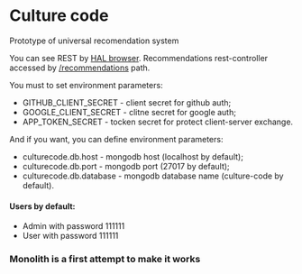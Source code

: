 # Culture code
Prototype of universal recomendation system

You can see REST by [HAL browser](http://localhost:8080/browser/index.html#/).
Recommendations rest-controller accessed by [/recommendations](http://localhost:8080/recommendations/) path.

You must to set environment parameters:
- GITHUB_CLIENT_SECRET - client secret for github auth;
- GOOGLE_CLIENT_SECRET - clitne secret for google auth;
- APP_TOKEN_SECRET    - tocken secret for protect client-server exchange.

And if you want, you can define environment parameters:
- culturecode.db.host - mongodb host (localhost by default);
- culturecode.db.port - mongodb port (27017 by default);
- culturecode.db.database - mongodb database name (culture-code by default).

#### Users by default:
- Admin with password 111111
- User with password 111111

### Monolith is a first attempt to make it works

